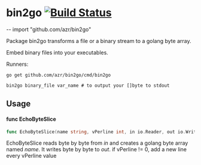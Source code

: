 # bin2go [![Build Status](https://travis-ci.org/azr/bin2go.svg?branch=master)](https://travis-ci.org/azr/bin2go)
--
    import "github.com/azr/bin2go"

Package bin2go transforms a file or a binary stream to a golang byte array.

Embed binary files into your executables.

Runners:

    go get github.com/azr/bin2go/cmd/bin2go

    bin2go binary_file var_name # to output your []byte to stdout

## Usage

#### func  EchoByteSlice

```go
func EchoByteSlice(name string, vPerline int, in io.Reader, out io.Writer) (err error)
```
EchoByteSlice reads byte by byte from *in* and creates a golang byte array named
*name*. It writes byte by byte to *out*. if vPerline != 0, add a new line every
vPerline value
